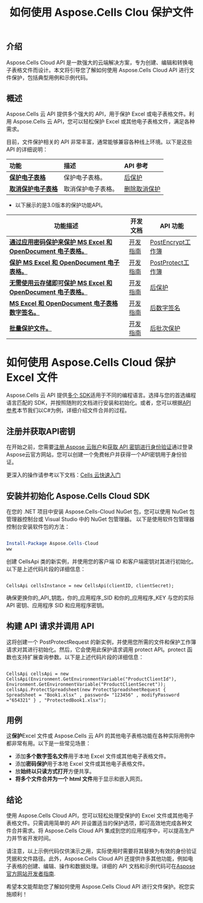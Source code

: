﻿---
title: 如何使用 Aspose.Cells Clou 保护文件
linktitle: 如何保护 Excel 文件
type: docs
url: /zh/how-to-protect-file
description: 如何使用 Aspose.Cells Cloud 保护 Excel 文件
weight: 10
kwords: Excel、Office 云、REST API、电子表格、PDF、CSV、Json、Markdown、如何通过 Aspose.Cells 云保护文件
---
## 介绍

Aspose.Cells Cloud API 是一款强大的云端解决方案，专为创建、编辑和转换电子表格文件而设计。本文将引导您了解如何使用 Aspose.Cells Cloud API 进行文件保护，包括典型用例和示例代码。

## 概述

Aspose.Cells 云 API 提供多个强大的 API，用于保护 Excel 或电子表格文件。利用 Aspose.Cells 云 API，您可以轻松保护 Excel 或其他电子表格文件，满足各种需求。

目前，文件保护相关的 API 非常丰富，通常能够兼容各种线上环境。以下是这些 API 的详细说明：

|功能|描述|API 参考|
|:------------------------- |:------------------------- |:------------------------- |
|**[保护电子表格](https://docs.aspose.cloud/cells/protect-spreadsheet/)**  |保护电子表格。|[后保护](https://reference.aspose.cloud/cells/?urls.primaryName=API+v4#/Protection/ProtectSpreadsheet) |
|**[取消保护电子表格](https://docs.aspose.cloud/cells/unprotect-spreadsheet/)**  |取消保护电子表格。|[删除取消保护](https://reference.aspose.cloud/cells/?urls.primaryName=API+v4#/Protection/UnprotectSpreadsheet) |

- 以下展示的是3.0版本的保护功能API。

|功能描述|开发文档|API 功能|
|-----------------|-------------|---------------------------|
|**[通过应用密码保护来保护 MS Excel 和 OpenDocument 电子表格。](https://reference.aspose.cloud/cells/#/Protection/PostEncryptWorkbook)** |[开发指南](https://docs.aspose.cloud/cells/excel-file-encrypt/) |[PostEncrypt工作簿](https://reference.aspose.cloud/cells/#/Protection/PostEncryptWorkbook) |
|**[保护 MS Excel 和 OpenDocument 电子表格。](https://reference.aspose.cloud/cells/#/Workbook/PostProtectWorkbook)** |[开发指南](https://docs.aspose.cloud/cells/protect-excel-file/) |[PostProtect工作簿](https://apireference.aspose.cloud/cells/#/Workbook/PostProtectWorkbook) |
|**[无需使用云存储即可保护 MS Excel 和 OpenDocument 电子表格。](https://reference.aspose.cloud/cells/#/LightCells/PostProtect)** |[开发指南](https://docs.aspose.cloud/cells/protect-excel-files/) |[后保护](https://apireference.aspose.cloud/cells/#/LightCells/PostProtect) |
|**[MS Excel 和 OpenDocument 电子表格数字签名。](https://reference.aspose.cloud/cells/#/Protection/PostDigitalSignature)** |[开发指南](https://docs.aspose.cloud/cells/workbook/digital-signature/) |[后数字签名](https://reference.aspose.cloud/cells/#/Protection/PostDigitalSignature) |
|**[批量保护文件。](https://reference.aspose.cloud/cells/#/Batch/PostBatchProtect)** |[开发指南](https://docs.aspose.cloud/cells/batch/protect/) |[后批次保护](https://reference.aspose.cloud/cells/#/Batch/PostBatchProtect) |

# 如何使用 Aspose.Cells Cloud 保护 Excel 文件

Aspose.Cells 云 API 提供[多个 SDK](https://github.com/aspose-cells-cloud)适用于不同的编程语言。选择与您的首选编程语言匹配的 SDK，并按照随附的文档进行安装和初始化。或者，您可以根据[API 参考](https://reference.aspose.cloud/cells/?urls.primaryName=API+v4#/Protection/ProtectSpreadsheet)本节我们以C#为例，详细介绍文件合并的过程。

## 注册并获取API密钥

在开始之前，您需要[注册 Aspose 云账户](https://id.containerize.com/signup)和[获取 API 密钥进行身份验证](https://dashboard.aspose.cloud/applications)通过登录Aspose云官方网站，您可以创建一个免费帐户并获得一个API密钥用于身份验证。

更深入的操作请参考以下文档：[Cells 云快速入门](https://docs.aspose.cloud/cells/quickstart/)

## 安装并初始化 Aspose.Cells Cloud SDK

在您的 .NET 项目中安装 Aspose.Cells-Cloud NuGet 包，您可以使用 NuGet 包管理器控制台或 Visual Studio 中的 NuGet 包管理器。
以下是使用软件包管理器控制台安装软件包的方法：

```Powershell

Install-Package Aspose.Cells-Cloud
ww
```

创建 CellsApi 类的新实例，并使用您的客户端 ID 和客户端密钥对其进行初始化。以下是上述代码片段的详细信息：

```CSharp

CellsApi cellsInstance = new CellsApi(clientID, clientSecret);

```

确保更换你的_API_钥匙，你的_应用程序_SID 和你的_应用程序_KEY 与您的实际 API 密钥、应用程序 SID 和应用程序密钥。

## 构建 API 请求并调用 API

这将创建一个 PostProtectRequest 的新实例，并使用您所需的文件和保护工作簿请求对其进行初始化。然后，它会使用此保护请求调用 protect API。protect 函数也支持扩展查询参数。以下是上述代码片段的详细信息：

```CSharp

CellsApi cellsApi = new CellsApi(Environment.GetEnvironmentVariable("ProductClientId"), Environment.GetEnvironmentVariable("ProductClientSecret"));
cellsApi.ProtectSpreadsheet(new ProtectSpreadsheetRequest { Spreadsheet = "Book1.xlsx" , password= "123456" , modifyPassword ="654321" } , "ProtectedBook1.xlsx");

```

## 用例

这**保护**Excel 文件或 Aspose.Cells 云 API 的其他电子表格功能在各种实际用例中都非常有用。以下是一些常见场景：

- 添加**多个数字签名文件**用于本地 Excel 文件或其他电子表格文件。
- 添加**密码保护**用于本地 Excel 文件或其他电子表格文件。
- 放**始终以只读方式打开**方便共享。
- **将多个文件合并为一个 html 文件**用于显示和嵌入网页。

## 结论

使用 Aspose.Cells Cloud API，您可以轻松处理受保护的 Excel 文件或其他电子表格文件。只需调用简单的 API 并设置适当的保护选项，即可高效地完成各种文件合并需求。将 Aspose.Cells Cloud API 集成到您的应用程序中，可以提高生产力并节省开发时间。

请注意，以上示例代码仅供演示之用，实际使用时需要将其替换为有效的身份验证凭据和文件路径。此外，Aspose.Cells Cloud API 还提供许多其他功能，例如电子表格的创建、编辑、操作和数据处理。详细的 API 文档和示例代码可在[Aspose 官方网站开发者指南](/developer-guide/).

希望本文能帮助您了解如何使用 Aspose.Cells Cloud API 进行文件保护。祝您实施顺利！
